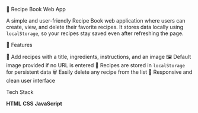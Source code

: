 🍲 Recipe Book Web App

A simple and user-friendly Recipe Book web application where users can create, view, and delete their favorite recipes. It stores data locally using `localStorage`, so your recipes stay saved even after refreshing the page.

🚀 Features

📝 Add recipes with a title, ingredients, instructions, and an image
 🖼 Default image provided if no URL is entered
 💾 Recipes are stored in `localStorage` for persistent data
 🗑 Easily delete any recipe from the list
 📱 Responsive and clean user interface

Tech Stack

 **HTML**
 **CSS**
 **JavaScript**

 


